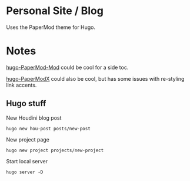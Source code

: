 # Personal Site / Blog

Uses the PaperMod theme for Hugo.

# Notes

[hugo-PaperMod-Mod](https://github.com/arashsm79/hugo-PaperMod-Mod) could be cool for a side toc.

[hugo-PaperModX](https://github.com/reorx/hugo-PaperModX) could also be cool, but has some issues with re-styling link accents.

## Hugo stuff

New Houdini blog post

```
hugo new hou-post posts/new-post
```

New project page

```
hugo new project projects/new-project
```

Start local server
```
hugo server -D
```